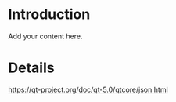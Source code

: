 # Introduction #

Add your content here.


# Details #

https://qt-project.org/doc/qt-5.0/qtcore/json.html